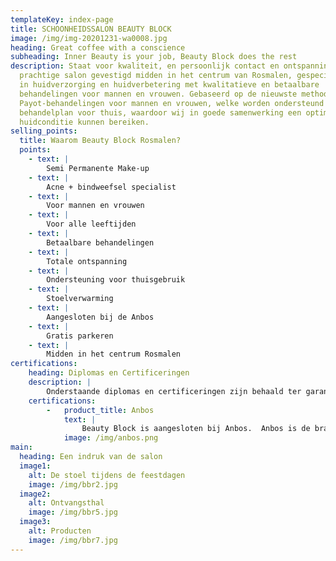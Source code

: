 ```yaml
---
templateKey: index-page
title: SCHOONHEIDSSALON BEAUTY BLOCK
image: /img/img-20201231-wa0008.jpg
heading: Great coffee with a conscience
subheading: Inner Beauty is your job, Beauty Block does the rest
description: Staat voor kwaliteit, en persoonlijk contact en ontspanning. Een
  prachtige salon gevestigd midden in het centrum van Rosmalen, gespecialiseerd
  in huidverzorging en huidverbetering met kwalitatieve en betaalbare
  behandelingen voor mannen en vrouwen. Gebaseerd op de nieuwste methodes van
  Payot-behandelingen voor mannen en vrouwen, welke worden ondersteund met een
  behandelplan voor thuis, waardoor wij in goede samenwerking een optimale
  huidconditie kunnen bereiken.
selling_points:
  title: Waarom Beauty Block Rosmalen?
  points:
    - text: |
        Semi Permanente Make-up
    - text: |
        Acne + bindweefsel specialist
    - text: |
        Voor mannen en vrouwen
    - text: |
        Voor alle leeftijden
    - text: |
        Betaalbare behandelingen
    - text: |
        Totale ontspanning 
    - text: |
        Ondersteuning voor thuisgebruik
    - text: |
        Stoelverwarming
    - text: |
        Aangesloten bij de Anbos
    - text: |
        Gratis parkeren
    - text: |
        Midden in het centrum Rosmalen
certifications:
    heading: Diplomas en Certificeringen
    description: |
        Onderstaande diplomas en certificeringen zijn behaald ter garantie van de kwaliteit
    certifications:
        -   product_title: Anbos
            text: |
                Beauty Block is aangesloten bij Anbos.  Anbos is de brancheorganisatie van gediplomeerde schoonheidsspecialisten. Behartigt als business partner de belangen van haar leden op kwaliteit, vakinhoud en ondernemerschap.
            image: /img/anbos.png
main:
  heading: Een indruk van de salon
  image1:
    alt: De stoel tijdens de feestdagen
    image: /img/bbr2.jpg
  image2:
    alt: Ontvangsthal
    image: /img/bbr5.jpg
  image3:
    alt: Producten
    image: /img/bbr7.jpg
---
```

